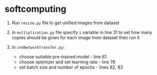 # softcomputing

1. Run `resize.py` file to get unified images from dataset

2. In `multiplication.py` file specify `i` variable in line 31 to set how many copies should be given for each image from dataset then run it

3. In `cnnNetworkTransfer.py`:
   * choose suitable pre-trained model - line 61
   * choose optimizer and set learning rate - line 78
   * set batch size and number of epochs - lines 82, 83